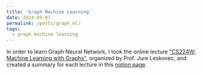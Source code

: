 ```yaml
---
title: 'Graph Machine Learning'
date: 2024-05-07
permalink: /posts/graph_ml/
tags:
  - graph machine learning
---
```


In order to learn Graph Neural Network, I took the online lecture ["CS224W: Machine Learning with Graphs"](https://web.stanford.edu/class/cs224w/), organized by Prof. Jure Leskovec, and created a summary for each lecture in this [notion page](https://www.notion.so/CS224W-Machine-Learning-with-Graphs-f3099e7ac1db4e0ea237a1ef7728a60c).
